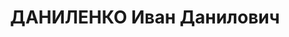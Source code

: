 ---
title: ДАНИЛЕНКО Иван Данилович
description: 'Род. в 1904, Черниговская обл., Серебрян. р-н, с. Горбиевка, украинец,
  член КП(б)У с 1931 по 1937. Проживал: г. Харьков, пер. Троицкий, 1 - 1. Зав.кабинета
  прессы Дома пропаганды

  Арестован 4 отд. УГБ НКВД 29.10.1937. Обв. по ст. 54-8, 11 УК УССР. Приговор: ВК
  ВС СССР, 30.12.1937 – ВМН с конфискацией имущества. Расстрелян 30.12.1937.

  Реабилитирован ВК ВС СССР 09.03.1957'
---